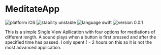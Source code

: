 # MeditateApp
![platform iOS](https://img.shields.io/badge/platform-iOS-brightgreen.svg)
![stability unstable](https://img.shields.io/badge/stability-unstable-red.svg)
![language swift](https://img.shields.io/badge/language-swift-orange.svg)
![version 0.0.1](https://img.shields.io/badge/version-0.0.1-lightgrey.svg)

This is a simple Single View Apllication with four options for mediations of different length.
A sound plays when a button is first pressed and after the specified time has passed.
I only spent 1 – 2 hours on this so it is not the most advanced application.
